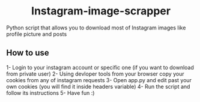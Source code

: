 <h1 align="center">Instagram-image-scrapper</h1>
Python script that allows you to download most of Instagram images like profile picture and posts

## How to use
1- Login to your instagram account or specific one (if you want to download from private user)
2- Using devloper tools from your browser copy your cookies from any of instagram requests
3- Open app.py and edit past your own cookies (you will find it inside headers variable)
4- Run the script and follow its instructions
5- Have fun :)   
